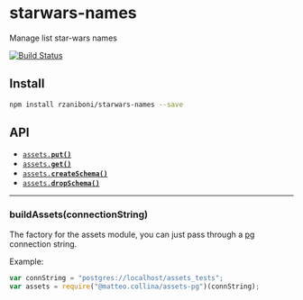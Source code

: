 # starwars-names

Manage list star-wars names

[![Build Status](https://travis-ci.org/rzaniboni/starwars-names.svg?branch=master)](https://travis-ci.org/rzaniboni/starwars-names)

## Install

```sh
npm install rzaniboni/starwars-names --save
```

<a name="api"></a>

## API

- <a href="#random"><code>assets.<b>put()</b></code></a>
- <a href="#get"><code>assets.<b>get()</b></code></a>
- <a href="#createSchema"><code>assets.<b>createSchema()</b></code></a>
- <a href="#dropSchema"><code>assets.<b>dropSchema()</b></code></a>

---

<a name="assets"></a>

### buildAssets(connectionString)

The factory for the assets module, you can just pass through a
[pg](http:/npm.im/pg) connection string.

Example:

```js
var connString = "postgres://localhost/assets_tests";
var assets = require("@matteo.collina/assets-pg")(connString);
```
